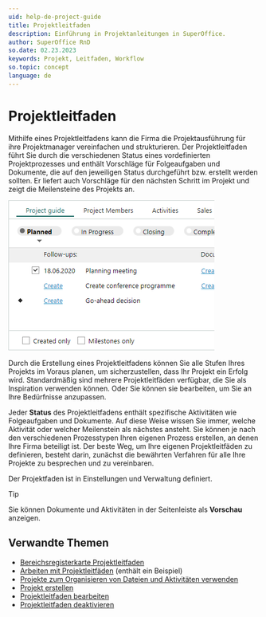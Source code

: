 ```yaml
---
uid: help-de-project-guide
title: Projektleitfaden
description: Einführung in Projektanleitungen in SuperOffice.
author: SuperOffice RnD
so.date: 02.23.2023
keywords: Projekt, Leitfaden, Workflow
so.topic: concept
language: de
---
```


# Projektleitfaden

Mithilfe eines Projektleitfadens kann die Firma die Projektausführung für ihre Projektmanager vereinfachen und strukturieren. Der Projektleitfaden führt Sie durch die verschiedenen Status eines vordefinierten Projektprozesses und enthält Vorschläge für Folgeaufgaben und Dokumente, die auf den jeweiligen Status durchgeführt bzw. erstellt werden sollten. Er liefert auch Vorschläge für den nächsten Schritt im Projekt und zeigt die Meilensteine des Projekts an.

![Bereichsregisterkarte Projektleitfaden mit Übersicht über den Status Geplant -screenshot][img1]

Durch die Erstellung eines Projektleitfadens können Sie alle Stufen Ihres Projekts im Voraus planen, um sicherzustellen, dass Ihr Projekt ein Erfolg wird. Standardmäßig sind mehrere Projektleitfäden verfügbar, die Sie als Inspiration verwenden können. Oder Sie können sie bearbeiten, um Sie an Ihre Bedürfnisse anzupassen.

Jeder **Status** des Projektleitfadens enthält spezifische Aktivitäten wie Folgeaufgaben und Dokumente. Auf diese Weise wissen Sie immer, welche Aktivität oder welcher Meilenstein als nächstes ansteht. Sie können je nach den verschiedenen Prozesstypen Ihren eigenen Prozess erstellen, an denen Ihre Firma beteiligt ist. Der beste Weg, um Ihre eigenen Projektleitfäden zu definieren, besteht darin, zunächst die bewährten Verfahren für alle Ihre Projekte zu besprechen und zu vereinbaren.

Der Projektfaden ist in Einstellungen und Verwaltung definiert.

> [!TIP]
> Sie können Dokumente und Aktivitäten in der Seitenleiste als **Vorschau** anzeigen.

## Verwandte Themen

* [Bereichsregisterkarte Projektleitfaden][1]
* [Arbeiten mit Projektleitfäden][3] (enthält ein Beispiel)
* [Projekte zum Organisieren von Dateien und Aktivitäten verwenden][2]
* [Projekt erstellen][4]
* [Projektleitfaden bearbeiten][5]
* [Projektleitfaden deaktivieren][6]

<!-- Referenced links -->
[1]: ../screen/project-guide-tab.md
[2]: ../index.md
[3]: working-with.md
[4]: ../create.md
[5]: edit.md
[6]: deactivate.md

<!-- Referenced images -->
[img1]: ../../../../media/loc/en/project/project-guide-create.bmp
